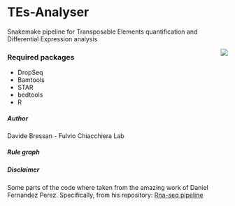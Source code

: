 # TEs-Analyser
Snakemake pipeline for Transposable Elements quantification and Differential Expression analysis

<img align="right" src="https://user-images.githubusercontent.com/48018596/119865582-1c511f00-bf1c-11eb-9f89-22165532cd4a.png">

### Required packages

- DropSeq
- Bamtools
- STAR
- bedtools 
- R

##### Author
Davide Bressan - Fulvio Chiacchiera Lab

##### Rule graph



##### Disclaimer
Some parts of the code where taken from the amazing work of Daniel Fernandez Perez. Specifically, from his repository: [Rna-seq pipeline](https://github.com/dfernandezperez/RNAseq-Snakemake)
